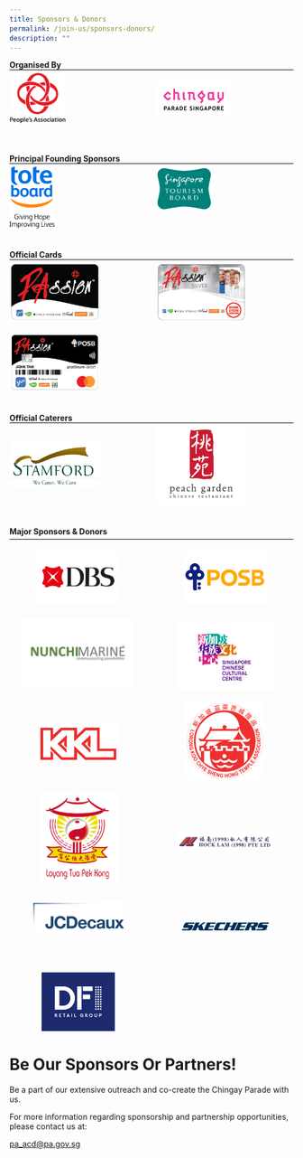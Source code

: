```yaml
---
title: Sponsors & Donors
permalink: /join-us/sponsors-donors/
description: ""
---
```

<div style="margin: 0 auto; display: grid; grid-gap: 1rem; grid-template-columns: repeat(auto-fit, minmax(325px,1fr));">
    <div style="text-align: left;">
        <b>Organised By</b>
        <div style="margin: 0 auto; display: grid; grid-gap: 1rem; grid-template-columns: repeat(auto-fit, minmax(161px,1fr));border-top: 1px solid black;">
            <div style="text-align: left;padding-top:5px;"><img src="/images/Sponsors%20&%20Donors/pa-14-october-2019-18-19-28.png" alt="People's Association" style="width:100px;float:left;" /> </div>
            <div style="text-align: left; padding-top: 8%;"><img src="/images/Sponsors%20&%20Donors/chingay-(black)-31-october-2021-11-10-19.png" alt="Chingay Parade Singapore" style="width: 133px; float: left;" /> </div>
            <div style="text-align: left; padding-top: 5px;">&nbsp; </div>
        </div>
    </div>
    <div style="text-align: left;">
        <b>Principal Founding Sponsors</b>
        <div style="margin: 0 auto; display: grid; grid-gap: 1rem; grid-template-columns: repeat(auto-fit, minmax(161px,1fr)); border-top: 1px solid black;">
            <div style="text-align: left; padding-top: 5px;"><img src="/images/Sponsors%20&%20Donors/tote-board-23-october-2019-17-24-12.jpg" alt="Toteboard" style="width: 80px; float: left;" /> </div>
            <div style="text-align: left; padding-top: 5px;"><img src="/images/Sponsors%20&%20Donors/singapore-tourism-board-14-october-2019-18-29-42.png" alt="Singapore Tourism Board" style="width: 100px; float: left;" /> </div>
            <div style="text-align: left; padding-top: 5px;">&nbsp; </div>
            <div style="text-align: left; padding-top: 5px;">&nbsp; </div>
        </div>
    </div>
</div>

<div style="text-align: left;">
    <b>Official Cards</b>
    <div style="margin: 0 auto; display: grid; grid-gap: 1rem; grid-template-columns: repeat(auto-fit, minmax(161px,1fr)); border-top: 1px solid black;">
        <div style="text-align: left; padding-top: 5px;"><img src="/images/Sponsors%20&%20Donors/PAssionCard%202022%20Black.png" style="width:161px;float: left;" /> </div>
        <div style="text-align: left; padding-top: 5px;"><img src="/images/Sponsors%20&%20Donors/PAssionCard%202022%20Silver.png" alt="PAssion Card Silver" style="width: 161px; float: left;" /> </div>
        <div style="text-align: left; padding-top: 5px;"><img src="/images/Sponsors%20&%20Donors/PAssionCard%202022%20POSB.png" alt="PAssion Card POSB" style="width: 161px; float: left;" /> </div>
        <div style="text-align: left; padding-top: 5px;">&nbsp; </div>
        <div style="text-align: left; padding-top: 5px;">&nbsp; </div>
    </div>
</div>


<div style="text-align: left;">
  <b>Official Caterers</b>
  <div style="margin: 0 auto; display: grid; grid-gap: 1rem; grid-template-columns: repeat(auto-fit, minmax(161px,1fr)); border-top: 1px solid black;">
    <div style="text-align: left;padding-top:12%;"><img src="/images/Sponsors%20&%20Donors/stamford-catering-18-october-2019-16-40-27.png" alt="Stamford" style="width:161px;float:left;" /> </div>
    <div style="text-align: left; padding-top: 5px;"><img src="/images/Sponsors%20&%20Donors/peach-garden-(colour)-14-october-2019-18-28-03.png" alt="Peach Garden" style="width:161px;float:left;" /> </div>
    <div style="text-align: left; padding-top: 5px;">&nbsp; </div>
    <div style="text-align: left; padding-top: 5px;">&nbsp; </div>
  </div>
</div>
<div style="text-align: left;">
	<b>Major Sponsors & Donors</b>
    <div style="margin: 5px auto; display: grid; grid-gap: 1rem; grid-template-columns: repeat(auto-fit, minmax(161px,1fr)); border-top: 1px solid black;">
        <div style="text-align: center;"><img src="/images/Sponsors%20&%20Donors/DBS-Jan2023.png" alt="DBS" style="width:150px; padding-top:8%;" /> </div>
        <div style="text-align: center;"><img src="/images/Sponsors%20&%20Donors/POSB-Jan2023.png" alt="POSB" style="width:150px; padding-top:8%;" /> </div>
        <div style="text-align: center;"><img src="/images/Sponsors%20&%20Donors/Nunchi%20Marine%20Logo%20Vector%20-%202023.png" alt="Nunchi Marine" style="width:200px;padding-top:3%;" /> </div>
        <div style="text-align: center;"><img src="/images/Sponsors%20&%20Donors/sccc_logo_rgb.png" alt="Singapore Chinese Cultural Centre" style="width:175px;padding-top:12px;" /> </div>
        <div style="text-align: center;"><img src="/images/Sponsors%20&%20Donors/kkl-14-october-2019-18-47-18.png" alt="KKL" style="width:150px;padding-top:15%;" /> </div>
<div style="text-align: center;"><img src="/images/Sponsors%20&%20Donors/lorong-koo-chye-sheng-hong-14-october-2019-18-26-25.png" alt="Lorong Koo Chye Sheng Hong" style="width:140px;" /> </div>
        <div style="text-align: center;"><img src="/images/Sponsors%20&%20Donors/loyang-tua-pek-gong-14-october-2019-18-26-36.jpg" alt="Loyang Tua Pek Gong" style="width:140px;" /> </div>
        <div style="text-align: center;"><img src="/images/Sponsors%20&%20Donors/hock-lam-11-february-2021-21-54-16.png" alt="Hock Lam" style="width:170px;padding-top:29%;" /> </div>
        <div style="text-align: center;"><img src="/images/Sponsors%20&%20Donors/jcd-04-february-2022-20-39-40.jpeg" alt="JCDecaux" style="width:161px;padding-top:5%; padding-bottom:20%" /> </div>
        <div style="text-align: center;"><img src="/images/Sponsors%20&%20Donors/sketchers-31-october-2021-10-42-19.png" alt="Skechers" style="width:161px;padding-top:20%;" /> </div>
        <div style="text-align: center;"><img src="/images/Sponsors%20&%20Donors/dfi-retail-group-20-january-2022-15-08-36.png" alt="DFI" style="width:130px;" /> </div>
</div>
</div>


# **Be Our Sponsors Or Partners!**
Be a part of our extensive outreach and co-create the Chingay Parade with us.

For more information regarding sponsorship and partnership opportunities, please contact us at:

[pa_acd@pa.gov.sg](mailto:pa_acd@pa.gov.sg)